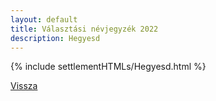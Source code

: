 ```yaml
---
layout: default
title: Választási névjegyzék 2022
description: Hegyesd
---
```


{% include settlementHTMLs/Hegyesd.html %}

[Vissza](./)